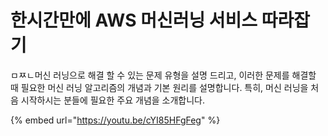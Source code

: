 # 한시간만에 AWS 머신러닝 서비스 따라잡기&#x20;

ㅁㅉㄴ머신 러닝으로 해결 할 수 있는 문제 유형을 설명 드리고, 이러한 문제를 해결할 때 필요한 머신 러닝 알고리즘의 개념과 기본 원리를 설명합니다. 특히, 머신 러닝을 처음 시작하시는 분들에 필요한 주요 개념을 소개합니다.

{% embed url="https://youtu.be/cYI85HFgFeg" %}
